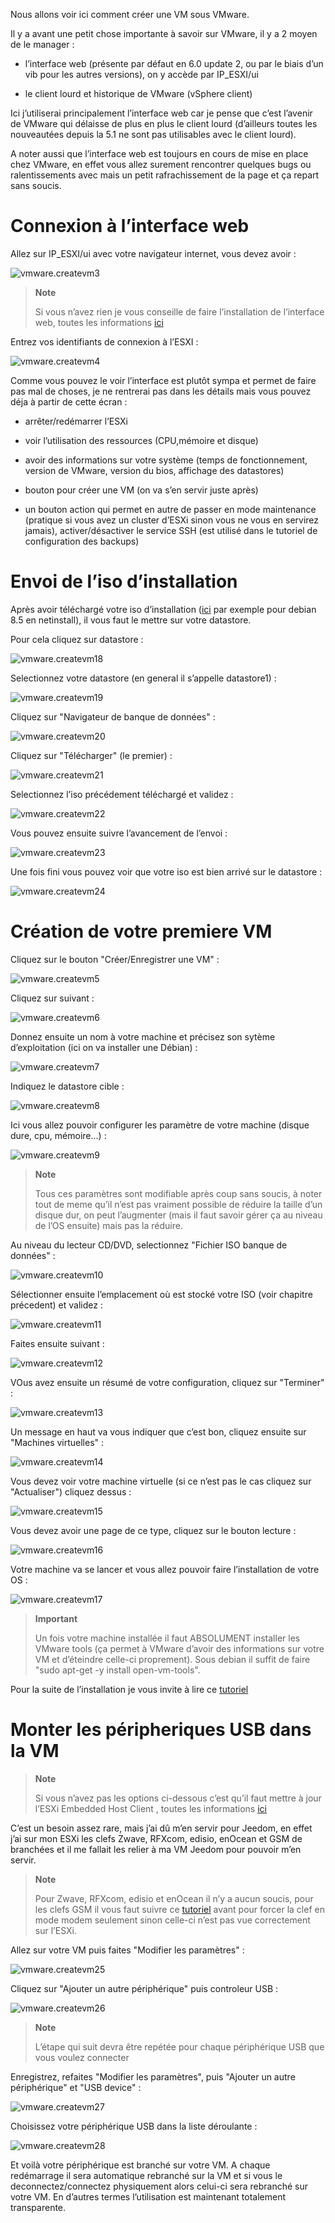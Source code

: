 Nous allons voir ici comment créer une VM sous VMware.

Il y a avant une petit chose importante à savoir sur VMware, il y a 2
moyen de le manager :

-   l’interface web (présente par défaut en 6.0 update 2, ou par le
    biais d’un vib pour les autres versions), on y accède par
    IP\_ESXI/ui

-   le client lourd et historique de VMware (vSphere client)

Ici j’utiliserai principalement l’interface web car je pense que c’est
l’avenir de VMware qui délaisse de plus en plus le client lourd
(d’ailleurs toutes les nouveautées depuis la 5.1 ne sont pas utilisables
avec le client lourd).

A noter aussi que l’interface web est toujours en cours de mise en place
chez VMware, en effet vous allez surement rencontrer quelques bugs ou
ralentissements avec mais un petit rafrachissement de la page et ça
repart sans soucis.

Connexion à l’interface web 
===========================

Allez sur IP\_ESXI/ui avec votre navigateur internet, vous devez avoir :

![vmware.createvm3](images/vmware.createvm3.PNG)

> **Note**
>
> Si vous n’avez rien je vous conseille de faire l’installation de
> l’interface web, toutes les informations
> [ici](https://doc.jeedom.com/fr_FR/howto/doc-howto-vmware.trucs_et_astuces.html)

Entrez vos identifiants de connexion à l’ESXI :

![vmware.createvm4](images/vmware.createvm4.PNG)

Comme vous pouvez le voir l’interface est plutôt sympa et permet de
faire pas mal de choses, je ne rentrerai pas dans les détails mais vous
pouvez déja à partir de cette écran :

-   arrêter/redémarrer l’ESXi

-   voir l’utilisation des ressources (CPU,mémoire et disque)

-   avoir des informations sur votre système (temps de fonctionnement,
    version de VMware, version du bios, affichage des datastores)

-   bouton pour créer une VM (on va s’en servir juste après)

-   un bouton action qui permet en autre de passer en mode maintenance
    (pratique si vous avez un cluster d’ESXi sinon vous ne vous en
    servirez jamais), activer/désactiver le service SSH (est utilisé
    dans le tutoriel de configuration des backups)

Envoi de l’iso d’installation 
=============================

Après avoir téléchargé votre iso d’installation
([ici](http://cdimage.debian.org/debian-cd/8.5.0/amd64/iso-cd/debian-8.5.0-amd64-netinst.iso)
par exemple pour debian 8.5 en netinstall), il vous faut le mettre sur
votre datastore.

Pour cela cliquez sur datastore :

![vmware.createvm18](images/vmware.createvm18.PNG)

Selectionnez votre datastore (en general il s’appelle datastore1) :

![vmware.createvm19](images/vmware.createvm19.PNG)

Cliquez sur "Navigateur de banque de données" :

![vmware.createvm20](images/vmware.createvm20.PNG)

Cliquez sur "Télécharger" (le premier) :

![vmware.createvm21](images/vmware.createvm21.PNG)

Selectionnez l’iso précédement téléchargé et validez :

![vmware.createvm22](images/vmware.createvm22.PNG)

Vous pouvez ensuite suivre l’avancement de l’envoi :

![vmware.createvm23](images/vmware.createvm23.PNG)

Une fois fini vous pouvez voir que votre iso est bien arrivé sur le
datastore :

![vmware.createvm24](images/vmware.createvm24.PNG)

Création de votre premiere VM 
=============================

Cliquez sur le bouton "Créer/Enregistrer une VM" :

![vmware.createvm5](images/vmware.createvm5.PNG)

Cliquez sur suivant :

![vmware.createvm6](images/vmware.createvm6.PNG)

Donnez ensuite un nom à votre machine et précisez son sytème
d’exploitation (ici on va installer une Débian) :

![vmware.createvm7](images/vmware.createvm7.PNG)

Indiquez le datastore cible :

![vmware.createvm8](images/vmware.createvm8.PNG)

Ici vous allez pouvoir configurer les paramètre de votre machine (disque
dure, cpu, mémoire…​) :

![vmware.createvm9](images/vmware.createvm9.PNG)

> **Note**
>
> Tous ces paramètres sont modifiable après coup sans soucis, à noter
> tout de meme qu’il n’est pas vraiment possible de réduire la taille
> d’un disque dur, on peut l’augmenter (mais il faut savoir gérer ça au
> niveau de l’OS ensuite) mais pas la réduire.

Au niveau du lecteur CD/DVD, selectionnez "Fichier ISO banque de
données" :

![vmware.createvm10](images/vmware.createvm10.PNG)

Sélectionner ensuite l’emplacement où est stocké votre ISO (voir
chapitre précedent) et validez :

![vmware.createvm11](images/vmware.createvm11.PNG)

Faites ensuite suivant :

![vmware.createvm12](images/vmware.createvm12.PNG)

VOus avez ensuite un résumé de votre configuration, cliquez sur
"Terminer" :

![vmware.createvm13](images/vmware.createvm13.PNG)

Un message en haut va vous indiquer que c’est bon, cliquez ensuite sur
"Machines virtuelles" :

![vmware.createvm14](images/vmware.createvm14.PNG)

Vous devez voir votre machine virtuelle (si ce n’est pas le cas cliquez
sur "Actualiser") cliquez dessus :

![vmware.createvm15](images/vmware.createvm15.PNG)

Vous devez avoir une page de ce type, cliquez sur le bouton lecture :

![vmware.createvm16](images/vmware.createvm16.PNG)

Votre machine va se lancer et vous allez pouvoir faire l’installation de
votre OS :

![vmware.createvm17](images/vmware.createvm17.PNG)

> **Important**
>
> Un fois votre machine installée il faut ABSOLUMENT installer les
> VMware tools (ça permet à VMware d’avoir des informations sur votre VM
> et d’éteindre celle-ci proprement). Sous debian il suffit de faire
> "sudo apt-get -y install open-vm-tools".

Pour la suite de l’installation je vous invite à lire ce
[tutoriel](https://doc.jeedom.com/fr_FR/howto/doc-howto-debian.installation.html#_installation)

Monter les péripheriques USB dans la VM 
=======================================

> **Note**
>
> Si vous n’avez pas les options ci-dessous c’est qu’il faut mettre à
> jour l’ESXi Embedded Host Client , toutes les informations
> [ici](https://doc.jeedom.com/fr_FR/howto/doc-howto-vmware.trucs_et_astuces.html)

C’est un besoin assez rare, mais j’ai dû m’en servir pour Jeedom, en
effet j’ai sur mon ESXi les clefs Zwave, RFXcom, edisio, enOcean et GSM
de branchées et il me fallait les relier à ma VM Jeedom pour pouvoir
m’en servir.

> **Note**
>
> Pour Zwave, RFXcom, edisio et enOcean il n’y a aucun soucis, pour les
> clefs GSM il vous faut suivre ce
> [tutoriel](https://doc.jeedom.com/fr_FR/howto/doc-howto-gsm.huawei_mode_modem.html)
> avant pour forcer la clef en mode modem seulement sinon celle-ci n’est
> pas vue correctement sur l’ESXi.

Allez sur votre VM puis faites "Modifier les paramètres" :

![vmware.createvm25](images/vmware.createvm25.PNG)

Cliquez sur "Ajouter un autre périphérique" puis controleur USB :

![vmware.createvm26](images/vmware.createvm26.PNG)

> **Note**
>
> L’étape qui suit devra être repétée pour chaque périphérique USB que
> vous voulez connecter

Enregistrez, refaites "Modifier les paramètres", puis "Ajouter un autre
périphérique" et "USB device" :

![vmware.createvm27](images/vmware.createvm27.PNG)

Choisissez votre périphérique USB dans la liste déroulante :

![vmware.createvm28](images/vmware.createvm28.PNG)

Et voilà votre périphérique est branché sur votre VM. A chaque
redémarrage il sera automatique rebranché sur la VM et si vous le
deconnectez/connectez physiquement alors celui-ci sera rebranché sur
votre VM. En d’autres termes l’utilisation est maintenant totalement
transparente.
